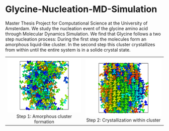 # Glycine-Nucleation-MD-Simulation
Master Thesis Project for Computational Science at the University of Amsterdam. We study the nucleation event of the glycine amino acid through Molecular Dynamics Simulation. We find that Glycine follows a two step nucleation process: During the first step the molecules form an amorphous liquid-like cluster. In the second step this cluster crystallizes from within until the entire system is in a solide crystal state. 

<table>
  <tr>
    <td align="center">
      <img src="md_images/droplet.png" alt="Amorphous Cluster" width="400"><br>
      <span>Step 1: Amorphous cluster formation</span>
    </td>
    <td align="center">
      <img src="md_images/crystal.png" alt="Crystallization" width="400"><br>
      <span>Step 2: Crystallization within cluster</span>
    </td>
  </tr>
</table>



